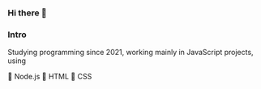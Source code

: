 ### Hi there 👋

### Intro

Studying programming since 2021, working mainly in JavaScript projects, using

📌 Node.js
📌 HTML
📌 CSS
